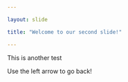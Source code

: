 ```yaml
---

layout: slide

title: "Welcome to our second slide!"

---
```


This is another test

Use the left arrow to go back!
